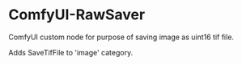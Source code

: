 # ComfyUI-RawSaver
ComfyUI custom node for purpose of saving image as uint16 tif file.

Adds SaveTifFile to 'image' category.
